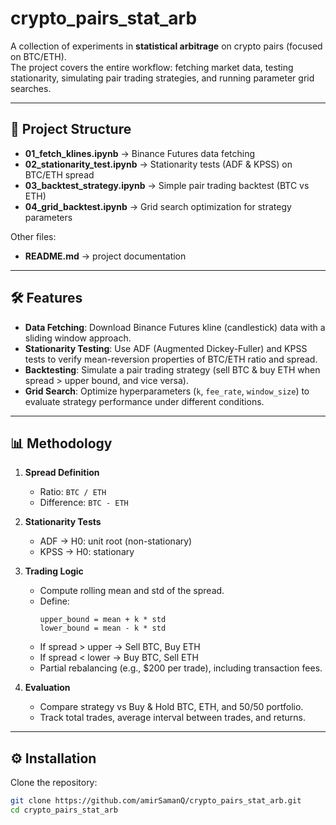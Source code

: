 # crypto_pairs_stat_arb

A collection of experiments in **statistical arbitrage** on crypto pairs (focused on BTC/ETH).  
The project covers the entire workflow: fetching market data, testing stationarity, simulating pair trading strategies, and running parameter grid searches.

---

## 📂 Project Structure

- **01_fetch_klines.ipynb** → Binance Futures data fetching  
- **02_stationarity_test.ipynb** → Stationarity tests (ADF & KPSS) on BTC/ETH spread  
- **03_backtest_strategy.ipynb** → Simple pair trading backtest (BTC vs ETH)  
- **04_grid_backtest.ipynb** → Grid search optimization for strategy parameters  

Other files:
- **README.md** → project documentation  


---

## 🛠 Features

- **Data Fetching**: Download Binance Futures kline (candlestick) data with a sliding window approach.
- **Stationarity Testing**: Use ADF (Augmented Dickey-Fuller) and KPSS tests to verify mean-reversion properties of BTC/ETH ratio and spread.
- **Backtesting**: Simulate a pair trading strategy (sell BTC & buy ETH when spread > upper bound, and vice versa).
- **Grid Search**: Optimize hyperparameters (`k`, `fee_rate`, `window_size`) to evaluate strategy performance under different conditions.

---

## 📊 Methodology

1. **Spread Definition**  
   - Ratio: `BTC / ETH`  
   - Difference: `BTC - ETH`  

2. **Stationarity Tests**  
   - ADF → H0: unit root (non-stationary)  
   - KPSS → H0: stationary  

3. **Trading Logic**  
   - Compute rolling mean and std of the spread.  
   - Define:
     ```
     upper_bound = mean + k * std
     lower_bound = mean - k * std
     ```
   - If spread > upper → Sell BTC, Buy ETH  
   - If spread < lower → Buy BTC, Sell ETH  
   - Partial rebalancing (e.g., $200 per trade), including transaction fees.

4. **Evaluation**  
   - Compare strategy vs Buy & Hold BTC, ETH, and 50/50 portfolio.  
   - Track total trades, average interval between trades, and returns.  

---

## ⚙️ Installation

Clone the repository:
```bash
git clone https://github.com/amirSamanQ/crypto_pairs_stat_arb.git
cd crypto_pairs_stat_arb
